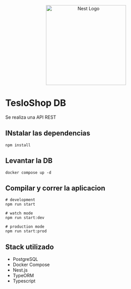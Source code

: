 <p align="center">
  <a href="http://nestjs.com/" target="blank"><img src="https://nestjs.com/img/logo-small.svg" width="250" alt="Nest Logo" /></a>
</p>

# TesloShop DB
Se realiza una API REST
## INstalar las dependencias
```
npm install
```
## Levantar la DB
```
docker compose up -d
```
## Compilar y correr la aplicacion
```
# development
npm run start

# watch mode
npm run start:dev

# production mode
npm run start:prod
``` 
## Stack utilizado
* PostgreSQL
* Docker Compose
* Nest.js
* TypeORM
* Typescript